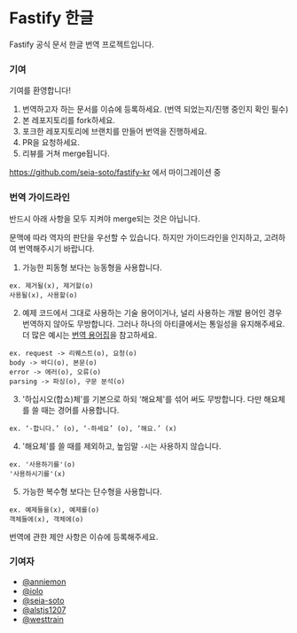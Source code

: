 # Fastify 한글

Fastify 공식 문서 한글 번역 프로젝트입니다.

### 기여

기여를 환영합니다!

1. 번역하고자 하는 문서를 이슈에 등록하세요. (번역 되었는지/진행 중인지 확인 필수)
2. 본 레포지토리를 fork하세요.
3. 포크한 레포지토리에 브랜치를 만들어 번역을 진행하세요.
4. PR을 요청하세요.
5. 리뷰를 거쳐 merge됩니다.

https://github.com/seia-soto/fastify-kr 에서 마이그레이션 중

### 번역 가이드라인

반드시 아래 사항을 모두 지켜야 merge되는 것은 아닙니다.

문맥에 따라 역자의 판단을 우선할 수 있습니다. 하지만 가이드라인을 인지하고, 고려하여 번역해주시기 바랍니다.

1. 가능한 피동형 보다는 능동형을 사용합니다.

```
ex. 제거될(x), 제거할(o)
사용될(x), 사용할(o)
```

2. 예제 코드에서 그대로 사용하는 기술 용어이거나, 널리 사용하는 개발 용어인 경우 번역하지 않아도 무방합니다. 그러나 하나의 아티클에서는 통일성을 유지해주세요. 더 많은 예시는 [번역 용어집](https://github.com/fastify/fastify-korean/wiki/%EB%B2%88%EC%97%AD-%EC%9A%A9%EC%96%B4%EC%A7%91)을 참고하세요.

```
ex. request -> 리퀘스트(o), 요청(o)
body -> 바디(o), 본문(o)
error -> 에러(o), 오류(o)
parsing -> 파싱(o), 구문 분석(o)
```

3. '하십시오(합쇼)체'를 기본으로 하되 ‘해요체'를 섞어 써도 무방합니다. 다만 해요체를 쓸 때는 경어를 사용합니다.

```
ex. ‘-합니다.’ (o), ‘-하세요’ (o), ‘해요.’ (x)
```

4. '해요체'를 쓸 때를 제외하고, 높임말 `-시`는 사용하지 않습니다.

```
ex. '사용하기를'(o)
'사용하시기를'(x)
```

5. 가능한 복수형 보다는 단수형을 사용합니다.

```
ex. 예제들을(x), 예제를(o)
객체들에(x), 객체에(o)
```

번역에 관한 제안 사항은 이슈에 등록해주세요.

### 기여자

- [@anniemon](https://github.com/anniemon)
- [@iolo](https://github.com/iolo)
- [@seia-soto](https://github.com/seia-soto)
- [@alstjs1207](https://github.com/alstjs1207)
- [@westtrain](https://github.com/westtrain)
